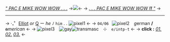 [*" PAC E MIKE WOW WOW . . .*](https://youtu.be/9cUwsszH124)
->![](https://media.discordapp.net/attachments/995931316149309523/1139954692621881447/IMG_5100.gif)<-
-> [*. . . PAC E MIKE WOW WOW **!!** "*](https://youtu.be/9cUwsszH124) ->
***
-> ‧₊˚⠀[Elliot](https://en.pronouns.page/@littlefarter3000) *or* [Q](https://en.pronouns.page/@littlefarter3000) ー  *he* ﾉ  `him` . . ![pixel1](https://mikejima.crd.co/assets/images/shadow/8257cdee_original.gif?v=16e7e82c) <-
-> `04/06`⠀![pixel2](https://pixel.crd.co/assets/images/gallery04/ab22de4b.gif?v=6c952962)⠀ *g*erman **/** ~~a~~*merican*  <-
-> ![pixel3](https://mikejima.crd.co/assets/images/shadow/e6f56f82_original.gif?v=16e7e82c) ⠀![gay](https://i.postimg.cc/zBXHnMdZ/ocean-gay-flag-20px-7-stripes.png)![transmasc](https://i.postimg.cc/hG2Vg52w/transmasculine-7-stripes-20-px.png)  ⠀⊹ ⠀`e/intp-t` <-
-> **click :** *[01.](https://rentry.co/qfriends)* *[02.](https://rentry.co/qsdni)* *[03.](https://open.spotify.com/playlist/6CW2wyqhLhSN6pfsqVp0dr?si=zKPp0FVdTuStDQBav9mWZg)* <-